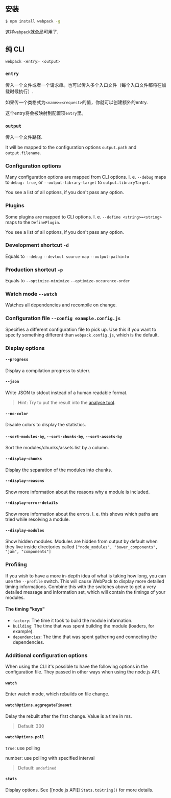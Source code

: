 ## 安装

``` sh
$ npm install webpack -g
```

这样`webpack`就全局可用了.




## 纯 CLI

``` sh
webpack <entry> <output>
```



### `entry`

传入一个文件或者一个请求串。也可以传入多个入口文件（每个入口文件都将在加载时候执行）.

如果传一个类格式为`<name>=<request>`的值，你就可以创建额外的entry.

这个entry将会被映射到配置项`entry`里。



### `output`

 传入一个文件路径.

It will be mapped to the configuration options `output.path` and `output.filename`.



### Configuration options

Many configuration options are mapped from CLI options. I. e. `--debug` maps to `debug: true`, or `--output-library-target` to `output.libraryTarget`.

You see a list of all options, if you don't pass any option.



### Plugins

Some plugins are mapped to CLI options. I. e. `--define <string>=<string>` maps to the `DefinePlugin`.

You see a list of all options, if you don't pass any option.



### Development shortcut `-d`

Equals to `--debug` `--devtool source-map` `--output-pathinfo`



### Production shortcut `-p`

Equals to `--optimize-minimize` `--optimize-occurence-order`



### Watch mode `--watch`

Watches all dependencies and recompile on change.


### Configuration file `--config example.config.js`

Specifies a different configuration file to pick up. Use this if you want to specify something different than `webpack.config.js`, which is the default.


### Display options

#### `--progress`

Display a compilation progress to stderr.

#### `--json`

Write JSON to stdout instead of a human readable format.

> Hint: Try to put the result into the [analyse tool](http://webpack.github.com/analyse).

#### `--no-color`

Disable colors to display the statistics.

#### `--sort-modules-by`, `--sort-chunks-by`, `--sort-assets-by`

Sort the modules/chunks/assets list by a column.

#### `--display-chunks`

Display the separation of the modules into chunks.

#### `--display-reasons`

Show more information about the reasons why a module is included.

#### `--display-error-details`

Show more information about the errors. I. e. this shows which paths are tried while resolving a module.

#### `--display-modules`

Show hidden modules. Modules are hidden from output by default when they live inside directories called `["node_modules", "bower_components", "jam", "components"]`

### Profiling

If you wish to have a more in-depth idea of what is taking how long, you can use the `--profile` switch. This will cause WebPack to display more detailed timing informations. Combine this with the switches above to get a very detailed message and information set, which will contain the timings of your modules.

#### The timing "keys"

- `factory`: The time it took to build the module information.
- `building`: The time that was spent building the module (loaders, for example).
- `dependencies`: The time that was spent gathering and connecting the dependencies.



### Additional configuration options

When using the CLI it's possible to have the following options in the configuration file. They passed in other ways when using the node.js API.




#### `watch`

Enter watch mode, which rebuilds on file change.

#### `watchOptions.aggregateTimeout`

Delay the rebuilt after the first change. Value is a time in ms.

> Default: 300

#### `watchOptions.poll`

`true`: use polling

number: use polling with specified interval

> Default: `undefined` 

#### `stats`

Display options. See [[node.js API]] `Stats.toString()` for more details.